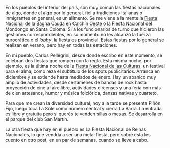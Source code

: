 <html><body><p>En los pueblos del interior del país, son muy común las fiestas nacionales de algo, donde el algo por lo general, fiel a tradiciones italianas o inmigrantes en general, es un alimento. Se me viene a la mente la <a href="http://www.calchinoeste.com.ar/eventos/" target="_blank">Fiesta Nacional de la Bagna Cauda en Calchín Oeste</a> o la Fiesta Nacional del Mondongo en Santa Coloma. Si a los funcionarios de turno que hicieron las gestiones correspondientes, en su momento no les alcanzó la fuerza burocrática o el <em>lobby</em>, la fiesta es provincial. Estas fiestas por lo general se realizan en verano, pero hay en todas las estaciones.



En mi pueblo, Carlos Pellegrini, desde donde escribo en este momento, se celebran dos fiestas que rompen con la regla. Esta misma noche, por ejemplo, es la última noche de la <a href="http://www.kumelen.org.ar/Fiestas/Fiesta-Nacional-de-las-Culturas.aspx" target="_blank">Fiesta Nacional de las Culturas</a>, un festival para el alma, como reza el subtitulo de los spots publicitarios. Arranca en diciembre y se extiende hasta mediados de enero. Hay un abanico muy amplio de actividades, desde certámenes de bandas de rock hasta proyección de cine al aire libre, actividades circenses y una feria con más de cien artesanos, humor y música folclórica, danzas nativas y cuarteto.



Para que me crean la diversidad cultural, hoy a la tarde se presenta Piñón Fijo, luego toca La Sole como número central y cierra La Barra. La entrada es libre y gratuita pero si querés te venden sillas o mesas. Se desarrolla en el parque del club San Martín.



La otra fiesta que hay en el pueblo es La Fiesta Nacional de Reinas Nacionales, lo que vendría a ser una meta-fiesta, pero sobre esta les cuento en otro post, en un par de semanas, cuando se lleve a cabo.</p></body></html>